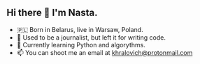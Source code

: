 ## Hi there 👋 I'm Nasta.

* 🇵🇱 Born in Belarus, live in Warsaw, Poland. 
* 🤖 Used to be a journalist, but left it for writing code. 
* 🌱 Currently learning Python and algorythms. 
* 📫 You can shoot me an email at khralovich@protonmail.com 

